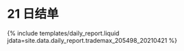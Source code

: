 # 21 日结单

{% include  templates/daily_report.liquid jdata=site.data.daily_report.trademax_205498_20210421 %}
